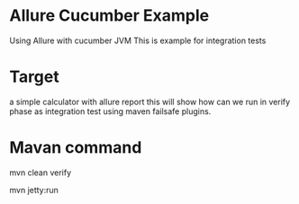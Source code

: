 # Allure Cucumber Example
Using Allure with cucumber JVM
This is example for integration tests

# Target 
a simple calculator with allure report
this will show how can we run in verify phase as integration test using maven failsafe plugins. 

# Mavan command 

mvn clean verify

mvn jetty:run
